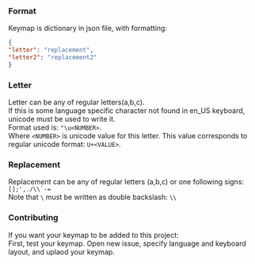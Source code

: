 ### Format
Keymap is dictionary in json file, with formatting:  
```json
{
"letter": "replacement",
"letter2": "replacement2"
}
```

### Letter
Letter can be any of regular letters(a,b,c).  
If this is some language specific character not found in en_US keyboard, unicode must be used to write it.  
Format used is: `"\u<NUMBER>`.  
Where `<NUMBER>` is unicode value for this letter. This value corresponds to regular unicode format: `U+<VALUE>`.  

### Replacement
Replacement can be any of regular letters (a,b,c) or one following signs:  
``[];',./\\`-=``  
Note that `\` must be written as double backslash: `\\`  

### Contributing
If you want your keymap to be added to this project:  
First, test your keymap.
Open new issue, specify language and keyboard layout, and uplaod your keymap.
